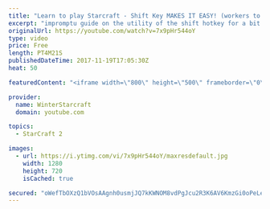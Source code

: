 ```yaml
---
title: "Learn to play Starcraft - Shift Key MAKES IT EASY! (workers to gas, waypoints, ctrl grps, moving)"
excerpt: "impromptu guide on the utility of the shift hotkey for a bit of everything"
originalUrl: https://youtube.com/watch?v=7x9pHr544oY
type: video
price: Free
length: PT4M21S
publishedDateTime: 2017-11-19T17:05:30Z
heat: 50

featuredContent: "<iframe width=\"800\" height=\"500\" frameborder=\"0\" src=\"https://www.youtube.com/embed/7x9pHr544oY\" allow=\"accelerometer; autoplay; encrypted-media; gyroscope; picture-in-picture\" allowfullscreen></iframe>"

provider:
  name: WinterStarcraft
  domain: youtube.com

topics:
  - StarCraft 2

images:
  - url: https://i.ytimg.com/vi/7x9pHr544oY/maxresdefault.jpg
    width: 1280
    height: 720
    isCached: true

secured: "oWefTbOXzQ1bVOsAAgnh0usmjJQ7kKWNOM8vdPgJcu2R3K6AV6KmzGi0oPeLe4ZMkfzfcTsspHCLmTfy+oS7cXbP8d6Uk3Rzc3P3R3Ortw0Nz11Wy6vInE67PvPSbz953BQupoK1xVHt/Rzzd7BaEaYvj6d6lGw0uoqzsqKKwL9LJLMXVVL8F+7O9umwR+m5bqkfbm9kbcChN70klbhYiPKtZCMMHNR0Jv2WEJQqVkwKeLxL7h9zc+PbIHRPXO6zLEndv+oAsf+XZaMMiej7ndDrUO0XAVW8Uoa/KYw/3rD0omt6cSwLYNOQWMZnNaoWXOMlf26TB31SovdtFwZYhvNW5If2L6shSmlFwMd1hPtoyf3Q/QpH77QmUilSxxUDEMBMX4fplCCbcdGqQYQTN+LdgWxQtXGsV1gKnyxUC3E=;knHThGjn6nPnPvWZNp6Zfw=="
---
```


